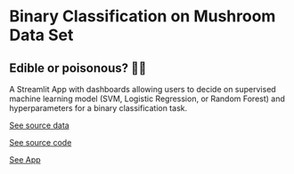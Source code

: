 # Binary Classification on Mushroom Data Set

## Edible or poisonous? 🍄🍴

A Streamlit App with dashboards allowing users to decide on supervised machine learning model (SVM, Logistic Regression, or Random Forest) and hyperparameters for a binary classification task.

[See source data](https://archive.ics.uci.edu/ml/datasets/Mushroom)

[See source code](https://github.com/inespancorbo/Web-Applications/blob/master/Mushrooms-Binary-Class/app.py)

[See App]()
